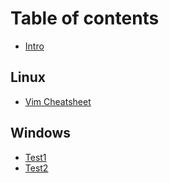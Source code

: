# Table of contents

* [Intro](README.md)

## Linux

* [Vim Cheatsheet](linux/cheatsheets/vim-cheatsheet.md)

## Windows

* [Test1](windows/test.md)
* [Test2](windows/test2.md)
